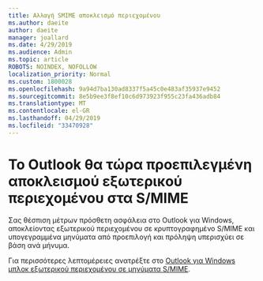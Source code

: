 ```yaml
---
title: Αλλαγή SMIME αποκλεισμό περιεχομένου
ms.author: daeite
author: daeite
manager: joallard
ms.date: 4/29/2019
ms.audience: Admin
ms.topic: article
ROBOTS: NOINDEX, NOFOLLOW
localization_priority: Normal
ms.custom: 1800028
ms.openlocfilehash: 9a94d7ba130ad8337f5a45c0e483af35937e9452
ms.sourcegitcommit: 8e5b9ee3f8ef10c6d973923f955c23fa436adb84
ms.translationtype: MT
ms.contentlocale: el-GR
ms.lasthandoff: 04/29/2019
ms.locfileid: "33470928"
---
```

# <a name="outlook-will-now-default-block-external-content-in-smime"></a>Το Outlook θα τώρα προεπιλεγμένη αποκλεισμού εξωτερικού περιεχομένου στα S/MIME

Σας θέσπιση μέτρων πρόσθετη ασφάλεια στο Outlook για Windows, αποκλείοντας εξωτερικού περιεχομένου σε κρυπτογραφημένο S/MIME και υπογεγραμμένα μηνύματα από προεπιλογή και πρόληψη υπερισχύει σε βάση ανά μήνυμα.

Για περισσότερες λεπτομέρειες ανατρέξτε στο [Outlook για Windows μπλοκ εξωτερικού περιεχομένου σε μηνύματα S/MIME](https://support.office.com/article/2d3a4af1-fe41-475f-a888-fc7b997d112e). 